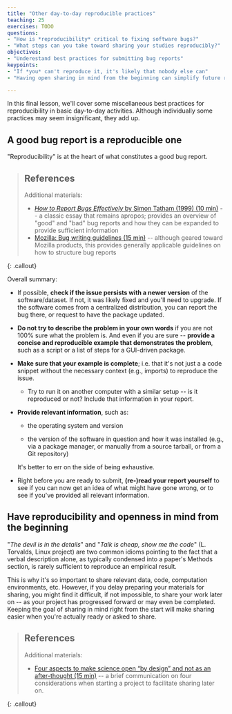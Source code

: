 ```yaml
---
title: "Other day-to-day reproducible practices"
teaching: 25
exercises: TODO
questions:
- "How is *reproducibility* critical to fixing software bugs?"
- "What steps can you take toward sharing your studies reproducibly?"
objectives:
- "Underestand best practices for submitting bug reports"
keypoints:
- "If *you* can't reproduce it, it's likely that nobody else can"
- "Having open sharing in mind from the beginning can simplify future reproducibility"

---
```


In this final lesson, we'll cover some miscellaneous best practices
for reproducibility in basic day-to-day activities. Although individually
some practices may seem insignificant, they add up.

## A good bug report is a reproducible one

"Reproducibility" is at the heart of what constitutes a good bug report.


> ## References
>
> Additional materials:
>
> - [*How to Report Bugs Effectively* by Simon Tatham (1999) (10 min)](http://www.chiark.greenend.org.uk/~sgtatham/bugs.html) --
>   a classic essay that remains apropos; provides an
>   overview of "good" and "bad" bug reports and how they can be expanded to provide sufficient information
> - [Mozilla: Bug writing guidelines (15 min)](https://developer.mozilla.org/en-US/docs/Mozilla/QA/Bug_writing_guidelines) --
>   although geared toward Mozilla products, this provides generally applicable
>   guidelines on how to structure bug reports
>
{: .callout}

Overall summary:

- If possible, **check if the issue persists with a newer version** of the
  software/dataset. If not, it was likely fixed and you'll need
  to upgrade. If the software comes from a centralized distribution,
  you can report the bug there, or request to have the package
  updated.

- **Do not try to describe the problem in your own words** if you are not
  100% sure what the problem is. And even if you are sure -- **provide
  a concise and reproducible example that demonstrates the problem**, such as
  a script or a list of steps for a GUI-driven package.

- **Make sure that your example is complete**; i.e. that it's not just a
  a code snippet without the necessary context (e.g., imports) to
  reproduce the issue.

  - Try to run it on another computer with a similar setup -- is it
    reproduced or not? Include that information in your report.

- **Provide relevant information**, such as:

  - the operating system and version

  - the version of the software in question and how it was installed
    (e.g., via a package manager, or manually from a source tarball,
    or from a Git repository)

  It's better to err on the side of being exhaustive.

- Right before you are ready to submit, **(re-)read your report
  yourself** to see if you can now get an idea of
  what might have gone wrong, or to see if you've
  provided all relevant information.

## Have reproducibility and openness in mind from the beginning

"*The devil is in the details*" and "*Talk is cheap, show me the code*"
(L. Torvalds, Linux project) are two common idioms pointing to the fact
that a verbal description alone, as typically condensed into a paper's
Methods section, is rarely sufficient to reproduce an empirical
result.

This is why it's so important to share relevant data, code, computation environments, etc.
However, if you delay preparing your materials for sharing, you might
find it difficult, if not impossible, to share your work later on --
as your project has progressed forward or may even be
completed. Keeping the goal of sharing in mind right from the
start will make sharing easier when you're actually
ready or asked to share.

> ## References
>
> Additional materials:
>
> - [Four aspects to make science open “by design” and not as an after-thought (15 min)](http://dx.doi.org/10.1186/s13742-015-0072-7) --
>   a brief communication on four considerations when starting
>   a project to facilitate sharing later on.
>
{: .callout}
